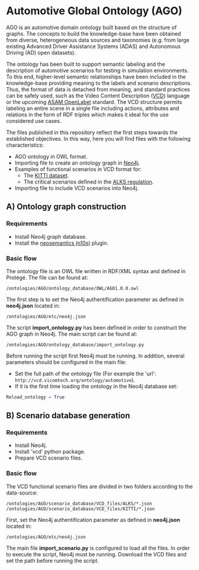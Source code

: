 # Automotive Global Ontology (AGO)

AGO is an automotive domain ontology built based on the structure of graphs. The concepts to build the knowledge-base have been obtained from diverse, heterogeneous data sources and taxonomies (e.g. from large existing Advanced Driver Assistance Systems (ADAS) and Autonomous Driving (AD) open datasets). 

The ontology has been built to support semantic labeling and the description of automotive scenarios for testing in simulation environments. To this end, higher-level semantic relationships have been included in the knowledge-base providing meaning to the labels and scenario descriptions. Thus, the format of data is detached from meaning, and standard practices can be safely used, such as the Video Content Description ([VCD](http://vcd.vicomtech.org)) language or the upcoming [ASAM OpenLabel](https://www.asam.net/active-projects/) standard. The VCD structure permits labeling an entire scene in a single file including actions, attributes and relations in the form of RDF triples which makes it ideal for the use considered use cases.

The files published in this repository reflect the first steps towards the established objectives. In this way, here you will find files with the following characteristics:
* AGO ontology in OWL format.
* Importing file to create an ontology graph in [Neo4j](https://neo4j.com/download-neo4j-now/?utm_program=emea-prospecting&utm_source=google&utm_medium=cpc&utm_campaign=emea-search-branded&utm_adgroup=neo4j-desktop&gclid=CjwKCAjwnPOEBhA0EiwA609ReUjV7vE8SzR0JeEoH7kE5i73QM7X_tiLlFC-YAOoSJKpmUUbsuixOhoCdssQAvD_BwE).
* Examples of functional scenarios in VCD format for:
    * The [KITTI dataset](http://www.cvlibs.net/datasets/kitti/eval\_tracking.php).
    * The critical scenarios defined in the [ALKS regulation](https://undocs.org/ECE/TRANS/WP.29/2020/81).
* Importing file to include VCD scenarios into Neo4j.


## A) Ontology graph construction
### Requirements
* Install Neo4j graph database. 
* Install the [neosemantics (n10s)](https://github.com/neo4j-labs/neosemantics) plugin.

### Basic flow
The ontology file is an OWL file written in RDF/XML syntax and defined in Protégé. The file can be found at:
````
/ontologies/AGO/ontology_database/OWL/AGO1.0.0.owl
````

The first step is to set the Neo4j authentification parameter as defined in **neo4j.json** located in:
````
/ontologies/AGO/etc/neo4j.json
````

The script **import_ontology.py** has been defined in order to construct the AGO graph in Neo4j. The main script can be found at:
````
/ontologies/AGO/ontology_database/import_ontology.py
````

Before running the script first Neo4j must be running. In addition, several parameters should be configured in the main file:
* Set the full path of the ontology file (For example the 'url': ````http://vcd.vicomtech.org/ontology/automotive````).
* If it is the first time loading the ontology in the Neo4j database set:
```python
Reload_ontology = True
```



## B) Scenario database generation
### Requirements
* Install Neo4j.
* Install 'vcd' python package.
* Prepare VCD scenario files.

### Basic flow
The VCD functional scenario files are divided in two folders according to the data-source:
````
/ontologies/AGO/scenario_database/VCD_files/ALKS/*.json
/ontologies/AGO/scenario_database/VCD_files/KITTI/*.json
````

First, set the Neo4j authentification parameter as defined in **neo4j.json** located in:
````
/ontologies/AGO/etc/neo4j.json
````

The main file **import_scenario.py** is configured to load all the files. In order to execute the script, Neo4j must be running. Download the VCD files and set the path before running the script. 
